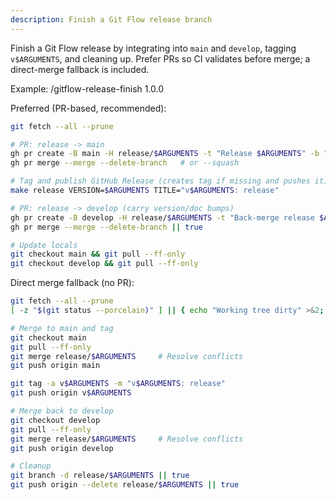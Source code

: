 ```yaml
---
description: Finish a Git Flow release branch
---
```


Finish a Git Flow release by integrating into `main` and `develop`, tagging `v$ARGUMENTS`, and cleaning up. Prefer PRs so CI validates before merge; a direct-merge fallback is included.

Example: /gitflow-release-finish 1.0.0

Preferred (PR-based, recommended):
```bash
git fetch --all --prune

# PR: release -> main
gh pr create -B main -H release/$ARGUMENTS -t "Release $ARGUMENTS" -b "Merge release/$ARGUMENTS into main"
gh pr merge --merge --delete-branch   # or --squash

# Tag and publish GitHub Release (creates tag if missing and pushes it)
make release VERSION=$ARGUMENTS TITLE="v$ARGUMENTS: release"

# PR: release -> develop (carry version/doc bumps)
gh pr create -B develop -H release/$ARGUMENTS -t "Back-merge release $ARGUMENTS" -b "Merge release/$ARGUMENTS into develop"
gh pr merge --merge --delete-branch || true

# Update locals
git checkout main && git pull --ff-only
git checkout develop && git pull --ff-only
```

Direct merge fallback (no PR):
```bash
git fetch --all --prune
[ -z "$(git status --porcelain)" ] || { echo "Working tree dirty" >&2; exit 1; }

# Merge to main and tag
git checkout main
git pull --ff-only
git merge release/$ARGUMENTS     # Resolve conflicts
git push origin main

git tag -a v$ARGUMENTS -m "v$ARGUMENTS: release"
git push origin v$ARGUMENTS

# Merge back to develop
git checkout develop
git pull --ff-only
git merge release/$ARGUMENTS     # Resolve conflicts
git push origin develop

# Cleanup
git branch -d release/$ARGUMENTS || true
git push origin --delete release/$ARGUMENTS || true
```
